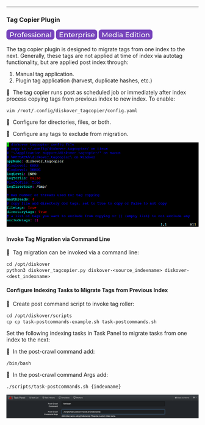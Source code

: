___
### Tag Copier Plugin

![Image: Professional Edition Label](images/button_edition_professional.png)&nbsp;![Image: Enterprise Edition Label](images/button_edition_enterprise.png)&nbsp;![Image: AJA Diskover Media Edition Label](images/button_edition_media.png)

The tag copier plugin is designed to migrate tags from one index to the next. Generally, these tags are not applied at time of index via autotag functionality, but are applied post index through:

1. Manual tag application.
1. Plugin tag application (harvest, duplicate hashes, etc.)

🔴 &nbsp;The tag copier runs post as scheduled job or immediately after index process copying tags from previous index to new index. To enable:
```
vim /root/.config/diskover_tagcopier/config.yaml
```

🔴 &nbsp;Configure for directories, files, or both.

🔴 &nbsp;Configure any tags to exclude from migration.

![Image: Tag Copier Plugin Configuration in Terminal](images/image_plugins_tag_copier_config_in_terminal.png)

#### Invoke Tag Migration via Command Line

🔴 &nbsp;Tag migration can be invoked via a command line:
```
cd /opt/diskover
python3 diskover_tagcopier.py diskover-<source_indexname> diskover-<dest_indexname>
```

<p id="migrate_tags_from_previous_index"></p>

#### Configure Indexing Tasks to Migrate Tags from Previous Index

🔴 &nbsp;Create post command script to invoke tag roller:
```
cd /opt/diskover/scripts
cp cp task-postcommands-example.sh task-postcommands.sh
```

Set the following indexing tasks in Task Panel to migrate tasks from one index to the next:

🔴 &nbsp;In the post-crawl command add:
```
/bin/bash
```

🔴 &nbsp;In the post-crawl command Args add:
```
./scripts/task-postcommands.sh {indexname}
```

![Image: Tag Copier Plugin Configuration in Task Panel](images/image_plugins_tag_copier_config_in_task_panel.png)
